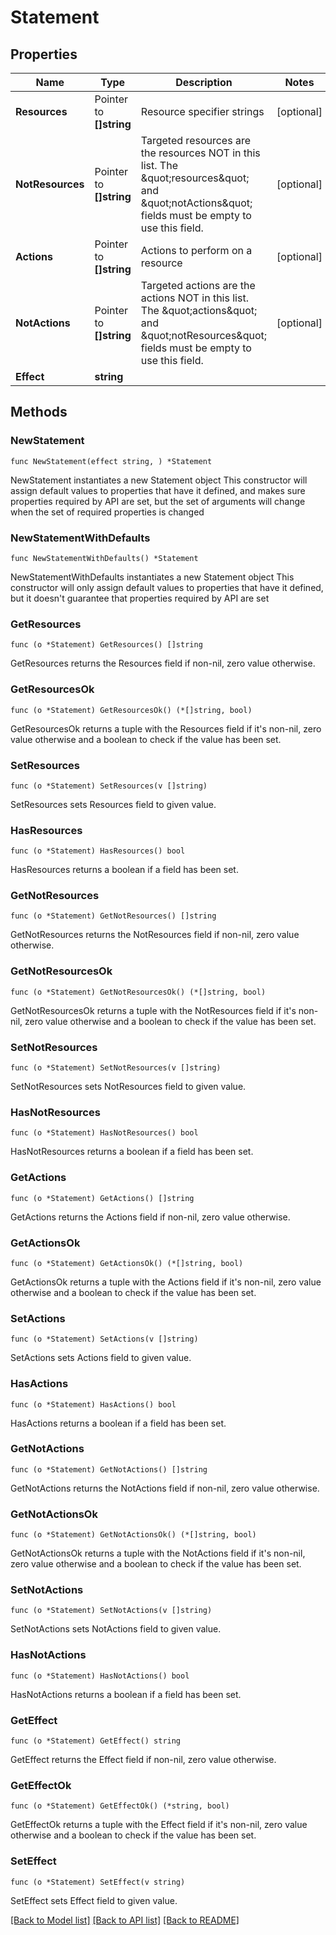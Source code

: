 # Statement

## Properties

Name | Type | Description | Notes
------------ | ------------- | ------------- | -------------
**Resources** | Pointer to **[]string** | Resource specifier strings | [optional] 
**NotResources** | Pointer to **[]string** | Targeted resources are the resources NOT in this list. The \&quot;resources\&quot; and \&quot;notActions\&quot; fields must be empty to use this field. | [optional] 
**Actions** | Pointer to **[]string** | Actions to perform on a resource | [optional] 
**NotActions** | Pointer to **[]string** | Targeted actions are the actions NOT in this list. The \&quot;actions\&quot; and \&quot;notResources\&quot; fields must be empty to use this field. | [optional] 
**Effect** | **string** |  | 

## Methods

### NewStatement

`func NewStatement(effect string, ) *Statement`

NewStatement instantiates a new Statement object
This constructor will assign default values to properties that have it defined,
and makes sure properties required by API are set, but the set of arguments
will change when the set of required properties is changed

### NewStatementWithDefaults

`func NewStatementWithDefaults() *Statement`

NewStatementWithDefaults instantiates a new Statement object
This constructor will only assign default values to properties that have it defined,
but it doesn't guarantee that properties required by API are set

### GetResources

`func (o *Statement) GetResources() []string`

GetResources returns the Resources field if non-nil, zero value otherwise.

### GetResourcesOk

`func (o *Statement) GetResourcesOk() (*[]string, bool)`

GetResourcesOk returns a tuple with the Resources field if it's non-nil, zero value otherwise
and a boolean to check if the value has been set.

### SetResources

`func (o *Statement) SetResources(v []string)`

SetResources sets Resources field to given value.

### HasResources

`func (o *Statement) HasResources() bool`

HasResources returns a boolean if a field has been set.

### GetNotResources

`func (o *Statement) GetNotResources() []string`

GetNotResources returns the NotResources field if non-nil, zero value otherwise.

### GetNotResourcesOk

`func (o *Statement) GetNotResourcesOk() (*[]string, bool)`

GetNotResourcesOk returns a tuple with the NotResources field if it's non-nil, zero value otherwise
and a boolean to check if the value has been set.

### SetNotResources

`func (o *Statement) SetNotResources(v []string)`

SetNotResources sets NotResources field to given value.

### HasNotResources

`func (o *Statement) HasNotResources() bool`

HasNotResources returns a boolean if a field has been set.

### GetActions

`func (o *Statement) GetActions() []string`

GetActions returns the Actions field if non-nil, zero value otherwise.

### GetActionsOk

`func (o *Statement) GetActionsOk() (*[]string, bool)`

GetActionsOk returns a tuple with the Actions field if it's non-nil, zero value otherwise
and a boolean to check if the value has been set.

### SetActions

`func (o *Statement) SetActions(v []string)`

SetActions sets Actions field to given value.

### HasActions

`func (o *Statement) HasActions() bool`

HasActions returns a boolean if a field has been set.

### GetNotActions

`func (o *Statement) GetNotActions() []string`

GetNotActions returns the NotActions field if non-nil, zero value otherwise.

### GetNotActionsOk

`func (o *Statement) GetNotActionsOk() (*[]string, bool)`

GetNotActionsOk returns a tuple with the NotActions field if it's non-nil, zero value otherwise
and a boolean to check if the value has been set.

### SetNotActions

`func (o *Statement) SetNotActions(v []string)`

SetNotActions sets NotActions field to given value.

### HasNotActions

`func (o *Statement) HasNotActions() bool`

HasNotActions returns a boolean if a field has been set.

### GetEffect

`func (o *Statement) GetEffect() string`

GetEffect returns the Effect field if non-nil, zero value otherwise.

### GetEffectOk

`func (o *Statement) GetEffectOk() (*string, bool)`

GetEffectOk returns a tuple with the Effect field if it's non-nil, zero value otherwise
and a boolean to check if the value has been set.

### SetEffect

`func (o *Statement) SetEffect(v string)`

SetEffect sets Effect field to given value.



[[Back to Model list]](../README.md#documentation-for-models) [[Back to API list]](../README.md#documentation-for-api-endpoints) [[Back to README]](../README.md)


